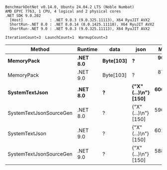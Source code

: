 ```

BenchmarkDotNet v0.14.0, Ubuntu 24.04.2 LTS (Noble Numbat)
AMD EPYC 7763, 1 CPU, 4 logical and 2 physical cores
.NET SDK 9.0.202
  [Host]            : .NET 9.0.3 (9.0.325.11113), X64 RyuJIT AVX2
  ShortRun-.NET 8.0 : .NET 8.0.14 (8.0.1425.11118), X64 RyuJIT AVX2
  ShortRun-.NET 9.0 : .NET 9.0.3 (9.0.325.11113), X64 RyuJIT AVX2

IterationCount=3  LaunchCount=1  WarmupCount=3  

```
| Method                  | Runtime  | data      | json                 | Mean      | Error      | StdDev   | Min       | Max       | Gen0   | Allocated |
|------------------------ |--------- |---------- |--------------------- |----------:|-----------:|---------:|----------:|----------:|-------:|----------:|
| **MemoryPack**              | **.NET 8.0** | **Byte[103]** | **?**                    |  **90.37 ns** |   **4.745 ns** | **0.260 ns** |  **90.13 ns** |  **90.64 ns** | **0.0148** |     **248 B** |
| MemoryPack              | .NET 9.0 | Byte[103] | ?                    |  87.14 ns |  23.442 ns | 1.285 ns |  85.66 ns |  87.93 ns | 0.0148 |     248 B |
| **SystemTextJson**          | **.NET 8.0** | **?**         | **{&quot;X&quot;(...)\\n&quot;} [150]** | **606.29 ns** |  **19.667 ns** | **1.078 ns** | **605.42 ns** | **607.50 ns** | **0.0143** |     **248 B** |
| SystemTextJsonSourceGen | .NET 8.0 | ?         | {&quot;X&quot;(...)\\n&quot;} [150] | 596.87 ns |  24.012 ns | 1.316 ns | 595.43 ns | 598.01 ns | 0.0143 |     248 B |
| SystemTextJson          | .NET 9.0 | ?         | {&quot;X&quot;(...)\\n&quot;} [150] | 601.08 ns | 112.006 ns | 6.139 ns | 596.76 ns | 608.11 ns | 0.0143 |     248 B |
| SystemTextJsonSourceGen | .NET 9.0 | ?         | {&quot;X&quot;(...)\\n&quot;} [150] | 588.83 ns |  43.457 ns | 2.382 ns | 586.79 ns | 591.45 ns | 0.0143 |     248 B |

